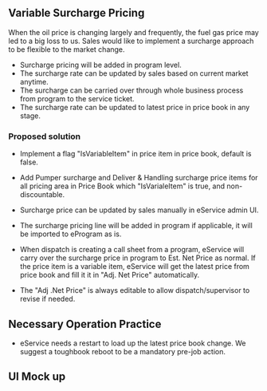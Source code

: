 ## Variable Surcharge Pricing

When the oil price is changing largely and frequently, the fuel gas price may led to a big loss to us. Sales would like to implement a surcharge approach to be flexible to the market change.

- Surcharge pricing will be added in program level.
- The surcharge rate can be updated by sales based on current market anytime.
- The surcharge can be carried over through whole business process from program to the service ticket.
- The surcharge rate can be updated to latest price in price book in any stage.



### Proposed solution

- Implement a flag "IsVariableItem" in price item in price book, default is false.

- Add Pumper surcharge and Deliver & Handling surcharge price items for all pricing area in Price Book which "IsVarialeItem" is true, and non-discountable.

- Surcharge price can be updated by sales manually in eService admin UI.

- The surcharge pricing line will be added in program if applicable, it will be imported to eProgram as is.

- When dispatch is creating a call sheet from a program, eService will carry over the surcharge price in program to Est. Net Price as normal. If the price item is a variable item, eService will get the latest price from price book and fill it it in "Adj. Net Price" automatically.

- The "Adj .Net Price" is always editable to allow dispatch/supervisor to revise if needed.

   

## Necessary Operation Practice 

- eService needs a restart to load up the latest price book change. We suggest a toughbook reboot to be a mandatory pre-job action.



## UI Mock up

